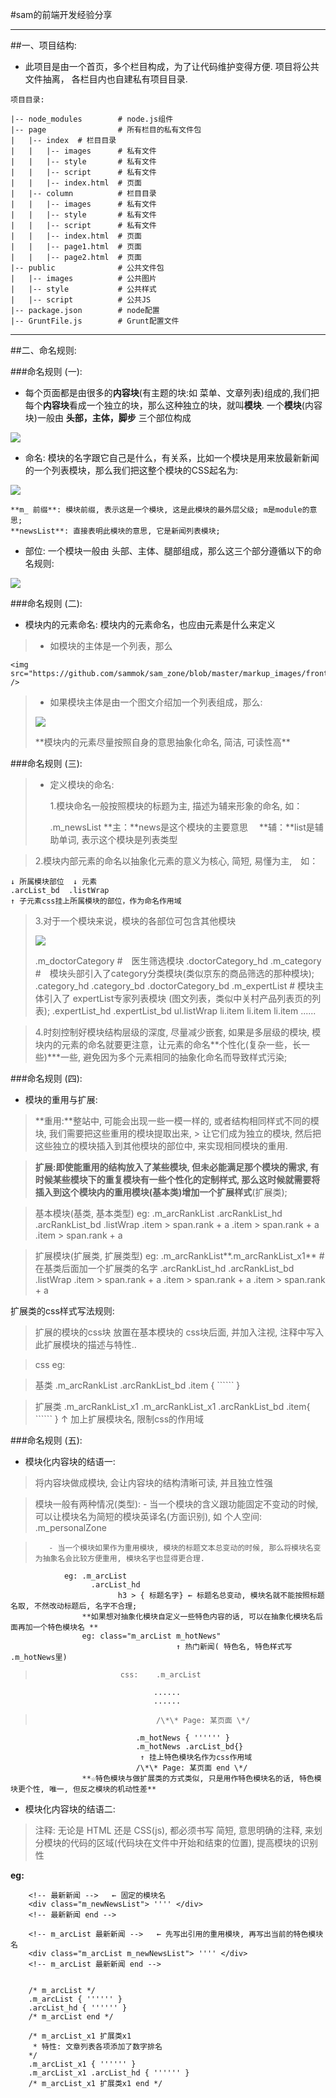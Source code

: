 #sam的前端开发经验分享
****************************************************************
##一、项目结构:
-   此项目是由一个首页，多个栏目构成，为了让代码维护变得方便. 项目将公共文件抽离， 各栏目内也自建私有项目目录.   

    
```
项目目录:

|-- node_modules        # node.js组件
|-- page                # 所有栏目的私有文件包
|   |-- index  # 栏目目录
|   |   |-- images      # 私有文件
|   |   |-- style       # 私有文件
|   |   |-- script      # 私有文件
|   |   |-- index.html  # 页面
|   |-- column          # 栏目目录
|   |   |-- images      # 私有文件
|   |   |-- style       # 私有文件
|   |   |-- script      # 私有文件
|   |   |-- index.html  # 页面
|   |   |-- page1.html  # 页面
|   |   |-- page2.html  # 页面
|-- public              # 公共文件包
|   |-- images          # 公共图片
|   |-- style           # 公共样式
|   |-- script          # 公共JS
|-- package.json        # node配置
|-- GruntFile.js        # Grunt配置文件
```

**************************************************************************************************************

##二、命名规则:


###命名规则 (一):
- 每个页面都是由很多的**内容块**(有主题的块:如 菜单、文章列表)组成的,我们把每个**内容块**看成一个独立的块，那么这种独立的块，就叫**模块**. 一个**模块**(内容块)一般由 **头部，主体，脚步** 三个部位构成  


<p>
    <img src="https://github.com/sammok/sam_zone/blob/master/markup_images/front_end_ruler/01.png" />
</p>  

- 命名: 模块的名字跟它自己是什么，有关系，比如一个模块是用来放最新新闻的一个列表模块，那么我们把这整个模块的CSS起名为:  
<p>
    <img src="https://github.com/sammok/sam_zone/blob/master/markup_images/front_end_ruler/02.jpg" />
</p>

    **m_ 前缀**: 模块前缀, 表示这是一个模块, 这是此模块的最外层父级; m是module的意思;  
    **newsList**: 直接表明此模块的意思, 它是新闻列表模块;  


- 部位: 一个模块一般由 头部、主体、腿部组成，那么这三个部分遵循以下的命名规则:  
<p>
    <img src="https://github.com/sammok/sam_zone/blob/master/markup_images/front_end_ruler/03.jpg" />
</p>
            




###命名规则 (二):
- 模块内的元素命名: 模块内的元素命名，也应由元素是什么来定义  

>   - 如模块的主体是一个列表，那么
><p>
    <img src="https://github.com/sammok/sam_zone/blob/master/markup_images/front_end_ruler/04.jpg" />
></p>

>   - 如果模块主体是由一个图文介绍加一个列表组成，那么:  
><p>
>    <img src="https://github.com/sammok/sam_zone/blob/master/markup_images/front_end_ruler/05.jpg" />
></p>
>    **模块内的元素尽量按照自身的意思抽象化命名, 简洁, 可读性高**    
        



###命名规则 (三):  
>- 定义模块的命名:  
>
>   1.模块命名一般按照模块的标题为主, 描述为辅来形象的命名, 如： 
>
>    .m_newsList    **主：**news是这个模块的主要意思  　**辅：**list是辅助单词, 表示这个模块是列表类型  
>
                
>   2.模块内部元素的命名以抽象化元素的意义为核心, 简短, 易懂为主,　如：  

```
↓ 所属模块部位  ↓ 元素  
.arcList_bd  .listWrap  
↑ 子元素css挂上所属模块的部位，作为命名作用域   

``` 
     
>   3.对于一个模块来说，模块的各部位可包含其他模块
>   <p>
>       <img src="https://github.com/sammok/sam_zone/blob/master/markup_images/front_end_ruler/06.jpg" />
>   </p>
>
>    .m_doctorCategory                   #　医生筛选模块
>       .doctorCategory_hd
>                .m_category             #　模块头部引入了category分类模块(类似京东的商品筛选的那种模块);
>                    .category_hd
>                    .category_bd
>        .doctorCategory_bd
>                .m_expertList           #  模块主体引入了 expertList专家列表模块 (图文列表，类似中关村产品列表页的列表);
>                    .expertList_hd
>                    .expertList_bd
>                        ul.listWrap
>                           li.item
>                            li.item
>                            li.item
>                            ......
    
    
> 4.时刻控制好模块结构层级的深度, 尽量减少嵌套, 如果是多层级的模块, 
> 模块内的元素的命名就要更注意，让元素的命名**个性化(复杂一些，长一些)***一些, 避免因为多个元素相同的抽象化命名而导致样式污染;
        
        
        
        
###命名规则 (四):  
- 模块的重用与扩展:

>   **重用:**整站中, 可能会出现一些一模一样的, 或者结构相同样式不同的模块, 我们需要把这些重用的模块提取出来, > 让它们成为独立的模块, 然后把这些独立的模块插入到其他模块的部位中, 来实现相同模块的重用. 

>    **扩展:**即使能重用的结构放入了某些模块, 但未必能满足那个模块的需求, 有时候某些模块下的重复模块有一些个性化的定制样式, 那么这时候就需要将插入到这个模块内的**重用模块(基本类)**增加一个**扩展样式**(扩展类); 

>    基本模块(基类, 基本类型)    eg: .m_arcRankList
                                        .arcRankList_hd
                                        .arcRankList_bd
                                                .listWrap
                                                    .item > span.rank + a
                                                    .item > span.rank + a
                                                    .item > span.rank + a
             
                        
>    扩展模块(扩展类, 扩展类型)  eg: .m_arcRankList**.m_arcRankList_x1**     # 在基类后面加一个扩展类的名字
                                        .arcRankList_hd
                                        .arcRankList_bd
                                                .listWrap
                                                    .item > span.rank + a
                                                    .item > span.rank + a
                                                    .item > span.rank + a            
                                                    
                                                    
扩展类的css样式写法规则:    
>    扩展的模块的css块 放置在基本模块的 css块后面, 并加入注视, 注释中写入此扩展模块的描述与特性..    
 
> css eg: 

>    基类    .m_arcRankList
            .arcRankList_bd .item { `````` }
                
>    扩展类  .m_arcRankList_x1
            .m_arcRankList_x1 .arcRankList_bd .item{ `````` }
             ↑ 加上扩展模块名, 限制css的作用域
             
             
   
             
###命名规则 (五):  
- 模块化内容块的结语一:  

>    将内容块做成模块, 会让内容块的结构清晰可读, 并且独立性强

>    模块一般有两种情况(类型):
        - 当一个模块的含义跟功能固定不变动的时候, 可以让模块名为简短的模块英译名(方面识别), 如 个人空间: .m_personalZone
        
>        - 当一个模块如果作为重用模块, 模块的标题文本总变动的时候, 那么将模块名变为抽象名会比较方便重用, 模块名字也显得更合理.
                eg: .m_arcList
                      .arcList_hd
                            h3 > { 标题名字} ← 标题名总变动, 模块名就不能按照标题名取, 不然改动标题后, 名字不合理;
                    **如果想对抽象化模块自定义一些特色内容的话, 可以在抽象化模块名后面再加一个特色模块名 **
                    eg: class="m_arcList m_hotNews"
                                         ↑ 热门新闻( 特色名, 特色样式写 .m_hotNews里)
                        
>                        css:    .m_arcList
                                    ......  
                                    ......
                                    
>                                /\*\* Page: 某页面 \*/
                                .m_hotNews { '''''' }
                                .m_hotNews .arcList_bd{}
                                 ↑ 挂上特色模块名作为css作用域
                                /\*\* Page: 某页面 end \*/
                    **☆特色模块与做扩展类的方式类似, 只是用作特色模块名的话, 特色模块更个性, 唯一, 但反之模块的机动性差**
 
 
                    
- 模块化内容块的结语二:

>    注释: 无论是 HTML 还是 CSS(js), 都必须书写 简短, 意思明确的注释, 来划分模块的代码的区域(代码块在文件中开始和结束的位置), 提高模块的识别性

**eg:**

        <!-- 最新新闻 -->   ← 固定的模块名
        <div class="m_newNewsList"> '''' </div>
        <!-- 最新新闻 end -->
        
        <!-- m_arcList 最新新闻 -->   ← 先写出引用的重用模块, 再写出当前的特色模块名
        <div class="m_arcList m_newNewsList"> '''' </div>
        <!-- m_arcList 最新新闻 end -->
        
        
        /* m_arcList */
        .m_arcList { '''''' }
        .arcList_hd { '''''' }
        /* m_arcList end */
        
        /* m_arcList_x1 扩展类x1
         * 特性: 文章列表各项添加了数字排名
        */
        .m_arcList_x1 { '''''' }
        .m_arcList_x1 .arcList_hd { '''''' }
        /* m_arcList_x1 扩展类x1 end */
